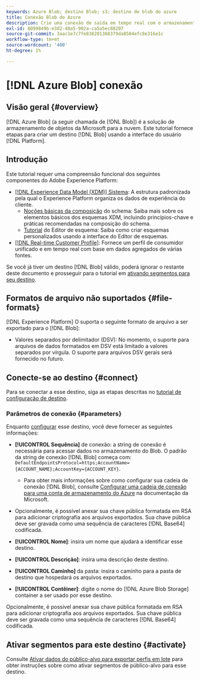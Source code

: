 ```yaml
---
keywords: Azure Blob; destino Blob; s3; destino de blob do azure
title: Conexão Blob do Azure
description: Crie uma conexão de saída em tempo real com o armazenamento do Azure Blob para exportar periodicamente arquivos de dados delimitados por tabulação ou CSV do Adobe Experience Platform.
exl-id: 8099849b-e3d2-48a5-902a-ca5a5ec88207
source-git-commit: 3aac1e7c7fe838201368379da8504efc8e316e1c
workflow-type: tm+mt
source-wordcount: '400'
ht-degree: 1%

---
```


# [!DNL Azure Blob] conexão

## Visão geral {#overview}

[!DNL Azure Blob] (a seguir chamada de  [!DNL Blob]) é a solução de armazenamento de objetos da Microsoft para a nuvem. Este tutorial fornece etapas para criar um destino [!DNL Blob] usando a interface do usuário [!DNL Platform].

## Introdução

Este tutorial requer uma compreensão funcional dos seguintes componentes do Adobe Experience Platform:

* [[!DNL Experience Data Model (XDM)] Sistema](../../../xdm/home.md): A estrutura padronizada pela qual o Experience Platform organiza os dados de experiência do cliente.
   * [Noções básicas da composição](../../../xdm/schema/composition.md) do schema: Saiba mais sobre os elementos básicos dos esquemas XDM, incluindo princípios-chave e práticas recomendadas na composição do schema.
   * [Tutorial](../../../xdm/tutorials/create-schema-ui.md) do Editor de esquema: Saiba como criar esquemas personalizados usando a interface do Editor de esquemas.
* [[!DNL Real-time Customer Profile]](../../../profile/home.md): Fornece um perfil de consumidor unificado e em tempo real com base em dados agregados de várias fontes.

Se você já tiver um destino [!DNL Blob] válido, poderá ignorar o restante deste documento e prosseguir para o tutorial em [ativando segmentos para seu destino](../../ui/activate-batch-profile-destinations.md).

## Formatos de arquivo não suportados {#file-formats}

[!DNL Experience Platform] O suporta o seguinte formato de arquivo a ser exportado para o  [!DNL Blob]:

* Valores separados por delimitador (DSV): No momento, o suporte para arquivos de dados formatados em DSV está limitado a valores separados por vírgula. O suporte para arquivos DSV gerais será fornecido no futuro.

## Conecte-se ao destino {#connect}

Para se conectar a esse destino, siga as etapas descritas no [tutorial de configuração de destino](../../ui/connect-destination.md).

### Parâmetros de conexão {#parameters}

Enquanto [configurar](../../ui/connect-destination.md) esse destino, você deve fornecer as seguintes informações:

* **[!UICONTROL Sequência]** de conexão: a string de conexão é necessária para acessar dados no armazenamento do Blob. O padrão da string de conexão [!DNL Blob] começa com: `DefaultEndpointsProtocol=https;AccountName={ACCOUNT_NAME};AccountKey={ACCOUNT_KEY}`.
   * Para obter mais informações sobre como configurar sua cadeia de conexão [!DNL Blob], consulte [Configurar uma cadeia de conexão para uma conta de armazenamento do Azure](https://docs.microsoft.com/en-us/azure/storage/common/storage-configure-connection-string#configure-a-connection-string-for-an-azure-storage-account) na documentação da Microsoft.

* Opcionalmente, é possível anexar sua chave pública formatada em RSA para adicionar criptografia aos arquivos exportados. Sua chave pública deve ser gravada como uma sequência de caracteres [!DNL Base64] codificada.
* **[!UICONTROL Nome]**: insira um nome que ajudará a identificar esse destino.
* **[!UICONTROL Descrição]**: insira uma descrição deste destino.
* **[!UICONTROL Caminho]** da pasta: insira o caminho para a pasta de destino que hospedará os arquivos exportados.
* **[!UICONTROL Contêiner]**: digite o nome do  [!DNL Azure Blob Storage] container a ser usado por esse destino.

Opcionalmente, é possível anexar sua chave pública formatada em RSA para adicionar criptografia aos arquivos exportados. Sua chave pública deve ser gravada como uma sequência de caracteres [!DNL Base64] codificada.

## Ativar segmentos para este destino {#activate}

Consulte [Ativar dados do público-alvo para exportar perfis em lote](../../ui/activate-batch-profile-destinations.md) para obter instruções sobre como ativar segmentos de público-alvo para esse destino.
